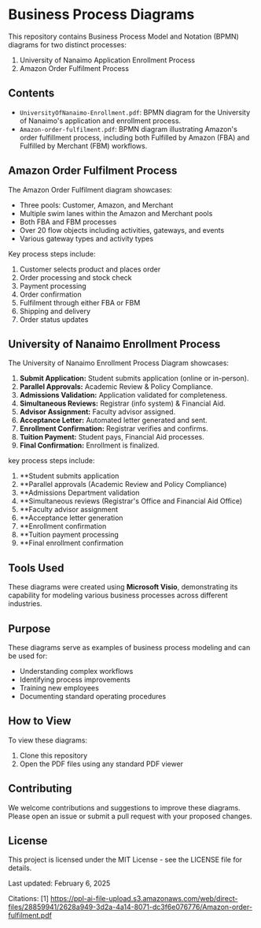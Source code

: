 # Business Process Diagrams

This repository contains Business Process Model and Notation (BPMN) diagrams for two distinct processes:

1. University of Nanaimo Application Enrollment Process
2. Amazon Order Fulfilment Process

## Contents

- `UniversityOfNanaimo-Enrollment.pdf`: BPMN diagram for the University of Nanaimo's application and enrollment process.
- `Amazon-order-fulfilment.pdf`: BPMN diagram illustrating Amazon's order fulfillment process, including both Fulfilled by Amazon (FBA) and Fulfilled by Merchant (FBM) workflows.

## Amazon Order Fulfilment Process

The Amazon Order Fulfilment diagram showcases:

- Three pools: Customer, Amazon, and Merchant
- Multiple swim lanes within the Amazon and Merchant pools
- Both FBA and FBM processes
- Over 20 flow objects including activities, gateways, and events
- Various gateway types and activity types

Key process steps include:
1. Customer selects product and places order
2. Order processing and stock check
3. Payment processing
4. Order confirmation
5. Fulfilment through either FBA or FBM
6. Shipping and delivery
7. Order status updates

## University of Nanaimo Enrollment Process

The University of Nanaimo Enrollment Process Diagram showcases:

1. **Submit Application:** Student submits application (online or in-person).
2. **Parallel Approvals:** Academic Review & Policy Compliance.
3. **Admissions Validation:** Application validated for completeness.
4. **Simultaneous Reviews:** Registrar (info system) & Financial Aid.
5. **Advisor Assignment:** Faculty advisor assigned.
6. **Acceptance Letter:** Automated letter generated and sent.
7. **Enrollment Confirmation:** Registrar verifies and confirms.
8. **Tuition Payment:** Student pays, Financial Aid processes.
7. **Final Confirmation:** Enrollment is finalized.

 key process steps include:
1. **Student submits application
2. **Parallel approvals (Academic Review and Policy Compliance)
3. **Admissions Department validation
4. **Simultaneous reviews (Registrar's Office and Financial Aid Office)
5. **Faculty advisor assignment
6. **Acceptance letter generation
7. **Enrollment confirmation
8. **Tuition payment processing
9. **Final enrollment confirmation

## Tools Used

These diagrams were created using **Microsoft Visio**, demonstrating its capability for modeling various business processes across different industries.

## Purpose

These diagrams serve as examples of business process modeling and can be used for:
- Understanding complex workflows
- Identifying process improvements
- Training new employees
- Documenting standard operating procedures

## How to View

To view these diagrams:
1. Clone this repository
2. Open the PDF files using any standard PDF viewer

## Contributing

We welcome contributions and suggestions to improve these diagrams. Please open an issue or submit a pull request with your proposed changes.

## License

This project is licensed under the MIT License - see the LICENSE file for details.

Last updated: February 6, 2025

Citations:
[1] https://ppl-ai-file-upload.s3.amazonaws.com/web/direct-files/28859941/2628a949-3d2a-4a14-8071-dc3f6e076776/Amazon-order-fulfilment.pdf

